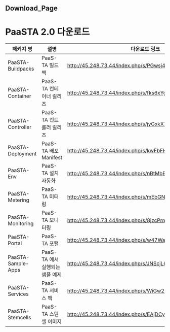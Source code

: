 ## Download_Page
# PaaSTA 2.0 다운로드

|패키지 명|설명 |다운로드 링크|
|---------|-------|--------------|
|PaaSTA-Buildpacks|PaaS-TA 빌드 팩|http://45.248.73.44/index.php/s/PGwsj42p9fHSnHe/download |
|PaaSTA-Container|PaaS-TA 컨테이너 릴리즈|http://45.248.73.44/index.php/s/fks6xYgjBKryyat/download |
|PaaSTA-Controller|PaaS-TA 컨트롤러 릴리즈|http://45.248.73.44/index.php/s/jyGxkX7XmN9sdLe/download |
|PaaSTA-Deployment|PaaS-TA 배포 Manifest|http://45.248.73.44/index.php/s/kwFbFHMZLH434Ci/download |
|PaaSTA-Env|PaaS-TA 설치자동화|http://45.248.73.44/index.php/s/nBtMbEjxQZZKZs5/download |
|PaaSTA-Metering|PaaS-TA 미터링|http://45.248.73.44/index.php/s/mEbGNcJjrEj7GWx/download |
|PaaSTA-Monitoring|PaaS-TA 모니터링 |http://45.248.73.44/index.php/s/8jzcPrmKH5g82aJ/download |
|PaaSTA-Portal|PaaS-TA 포털|http://45.248.73.44/index.php/s/w47WaNrSnNB2dwP/download |
|PaaSTA-Sample-Apps|PaaS-TA 에서 실행되는 샘플 예제 |http://45.248.73.44/index.php/s/JNScjL6qxSgwppm/download |
|PaaSTA-Services|PaaS-TA 서비스 팩|http://45.248.73.44/index.php/s/WiGw2sTeETS6fgg/download |
|PaaSTA-Stemcells|PaaS-TA 스템셀 이미지|http://45.248.73.44/index.php/s/EAjDCyK4CKdgNtc/download |

